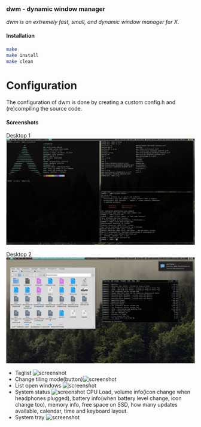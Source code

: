 ### dwm - dynamic window manager
*dwm is an extremely fast, small, and dynamic window manager for X.*

#### Installation

```bash
make
make install
make clean
```
# Configuration

The configuration of dwm is done by creating a custom config.h
and (re)compiling the source code.

#### Screenshots

Desktop 1
![screenshot](./screenshots/desktop-1.png)


Desktop 2
![screenshot](./screenshots/desktop-2.png)


* Taglist ![screenshot](./.screenshots/tags.png)
* Change tiling mode(button)![screenshot](./.screenshots/tiling-mode.png)
* List open windows ![screenshot](./.screenshots/windows-list.png)
* System status ![screenshot](./.screenshots/status.png) CPU Load, volume info(icon change when headphones plugged), battery info(when battery level change, icon change too), memory info, free space on SSD, how many updates available, calendar, time and keyboard layout.
* System tray ![screenshot](./.screenshots/tray.png)
